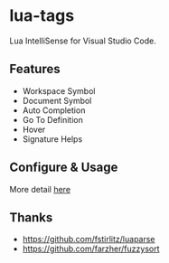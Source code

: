 # lua-tags

Lua IntelliSense for Visual Studio Code.

## Features
* Workspace Symbol
* Document Symbol
* Auto Completion
* Go To Definition
* Hover
* Signature Helps

## Configure & Usage
More detail [here](HOW.md)

## Thanks
* https://github.com/fstirlitz/luaparse
* https://github.com/farzher/fuzzysort
